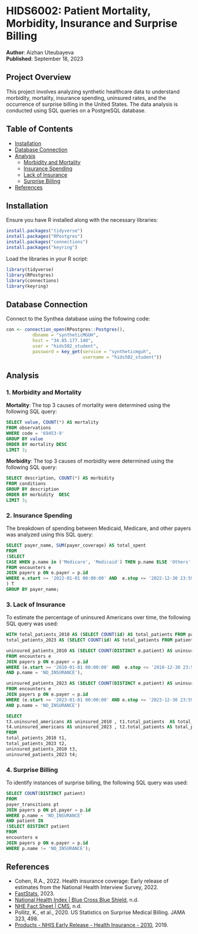 # HIDS6002: Patient Mortality, Morbidity, Insurance and Surprise Billing

**Author**: Aizhan Uteubayeva  
**Published**: September 18, 2023

## Project Overview

This project involves analyzing synthetic healthcare data to understand morbidity, mortality, insurance spending, uninsured rates, and the occurrence of surprise billing in the United States. The data analysis is conducted using SQL queries on a PostgreSQL database.

## Table of Contents
- [Installation](#installation)
- [Database Connection](#database-connection)
- [Analysis](#analysis)
  - [Morbidity and Mortality](#1-morbidity-and-mortality)
  - [Insurance Spending](#2-insurance-spending)
  - [Lack of Insurance](#3-lack-of-insurance)
  - [Surprise Billing](#4-surprise-billing)
- [References](#references)

## Installation

Ensure you have R installed along with the necessary libraries:

```R
install.packages("tidyverse")
install.packages("RPostgres")
install.packages("connections")
install.packages("keyring")
```

Load the libraries in your R script:

```R
library(tidyverse)
library(RPostgres)
library(connections)
library(keyring)
```

## Database Connection

Connect to the Synthea database using the following code:

```R
con <- connection_open(RPostgres::Postgres(),
          dbname = "syntheticMGUH",
          host = "34.85.177.140",
          user = "hids502_student",
          password = key_get(service = "syntheticmguh", 
                             username = "hids502_student"))
```

## Analysis

### 1. Morbidity and Mortality

**Mortality**: The top 3 causes of mortality were determined using the following SQL query:

```SQL
SELECT value, COUNT(*) AS mortality
FROM observations
WHERE code = '69453-9'
GROUP BY value
ORDER BY mortality DESC
LIMIT 3;
```

**Morbidity**: The top 3 causes of morbidity were determined using the following SQL query:

```SQL
SELECT description, COUNT(*) AS morbidity
FROM conditions
GROUP BY description 
ORDER BY morbidity  DESC
LIMIT 3;
```

### 2. Insurance Spending

The breakdown of spending between Medicaid, Medicare, and other payers was analyzed using this SQL query:

```SQL
SELECT payer_name, SUM(payer_coverage) AS total_spent
FROM
(SELECT 
CASE WHEN p.name in ('Medicare', 'Medicaid') THEN p.name ELSE 'Others' END AS payer_name, e.payer_coverage
FROM encounters e
JOIN payers p ON e.payer = p.id
WHERE e.start >= '2022-01-01 00:00:00' AND  e.stop <= '2022-12-30 23:59:59'
) T
GROUP BY payer_name;
```

### 3. Lack of Insurance

To estimate the percentage of uninsured Americans over time, the following SQL query was used:

```SQL
WITH total_patients_2010 AS (SELECT COUNT(id) AS total_patients FROM patients),
total_patients_2023 AS (SELECT COUNT(id) AS total_patients FROM patients WHERE deathdate is  NULL),

uninsured_patients_2010 AS (SELECT COUNT(DISTINCT e.patient) AS uninsured_americans
FROM encounters e
JOIN payers p ON e.payer = p.id
WHERE (e.start >= '2010-01-01 00:00:00' AND  e.stop <= '2010-12-30 23:59:59') 
AND p.name = 'NO_INSURANCE'),

uninsured_patients_2023 AS (SELECT COUNT(DISTINCT e.patient) AS uninsured_americans
FROM encounters e
JOIN payers p ON e.payer = p.id
WHERE (e.start >= '2023-01-01 00:00:00' AND e.stop <= '2023-12-30 23:59:59') 
AND p.name = 'NO_INSURANCE')

SELECT 
t3.uninsured_americans AS uninsured_2010 , t1.total_patients  AS total_patients_2010,
t4.uninsured_americans AS uninsured_2023 , t2.total_patients AS total_patients_2023
FROM 
total_patients_2010 t1,
total_patients_2023 t2,
uninsured_patients_2010 t3,
uninsured_patients_2023 t4;
```

### 4. Surprise Billing

To identify instances of surprise billing, the following SQL query was used:

```SQL
SELECT COUNT(DISTINCT patient)
FROM
payer_transitions pt
JOIN payers p ON pt.payer = p.id
WHERE p.name = 'NO_INSURANCE'
AND patient IN 
(SELECT DISTINCT patient
FROM 
encounters e 
JOIN payers p ON e.payer = p.id
WHERE p.name != 'NO_INSURANCE');
```

## References

- Cohen, R.A., 2022. Health insurance coverage: Early release of estimates from the National Health Interview Survey, 2022.
- [FastStats](https://www.cdc.gov/nchs/fastats/leading-causes-of-death.htm), 2023.
- [National Health Index | Blue Cross Blue Shield](https://www.bcbs.com/the-health-of-america/health-index/national-health-index), n.d.
- [NHE Fact Sheet | CMS](https://www.cms.gov/data-research/statistics-trends-and-reports/national-health-expenditure-data/nhe-fact-sheet), n.d.
- Pollitz, K., et al., 2020. US Statistics on Surprise Medical Billing. JAMA 323, 498.
- [Products - NHIS Early Release - Health Insurance - 2010](https://www.cdc.gov/nchs/data/nhis/earlyrelease/insur201106.htm), 2019.
